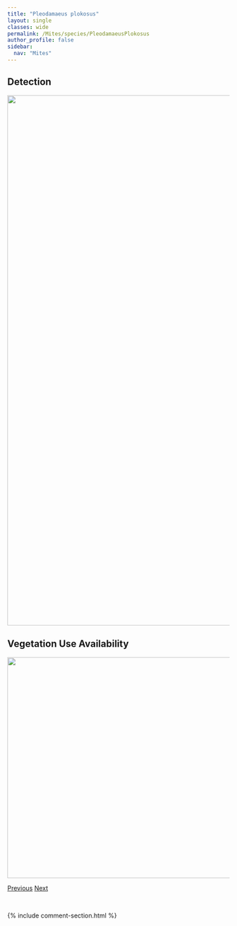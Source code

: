 ```yaml
---
title: "Pleodamaeus plokosus"
layout: single
classes: wide
permalink: /Mites/species/PleodamaeusPlokosus
author_profile: false
sidebar:
  nav: "Mites"
---
```


<h2>Detection</h2>

<a href="https://drive.google.com/uc?export=view&id=1h5Jw4B9PEkQitHGrLoIFJZfl3lcWeYvS">
<img src="https://drive.google.com/uc?export=view&id=1h5Jw4B9PEkQitHGrLoIFJZfl3lcWeYvS" height = "1200" width = "800">
</a>


<h2>Vegetation Use Availability</h2>

<a href="https://drive.google.com/uc?export=view&id=1xPHNYAnFAws1_nNp4l4c3Ml4KykDIoxU">
<img src="https://drive.google.com/uc?export=view&id=1xPHNYAnFAws1_nNp4l4c3Ml4KykDIoxU" height = "500" width = "1000">
</a>


<a href="/DevelopmentWebsite/Mites/species/PlatynothrusYamasakii" class="pagination--pager" title="Platynothrus yamasakii">Previous</a> <a href="/DevelopmentWebsite/Mites/species/PleodamaeusSp1DEW" class="pagination--pager" title="Pleodamaeus sp. 1 DEW">Next</a>

<p>&nbsp;</p>

{% include comment-section.html %}
